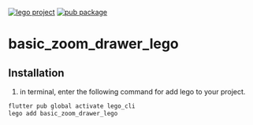 [![lego project](https://img.shields.io/badge/powered%20by-lego-blue?logo=github)](https://github.com/melodysdreamj/lego)
[![pub package](https://img.shields.io/pub/v/basic_zoom_drawer_lego.svg)](https://pub.dartlang.org/packages/basic_zoom_drawer_lego)

# basic_zoom_drawer_lego

##  Installation
1. in terminal, enter the following command for add lego to your project.
```bash
flutter pub global activate lego_cli
lego add basic_zoom_drawer_lego
```
